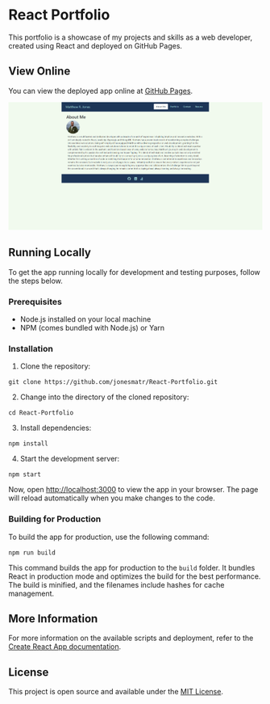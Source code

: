 
# React Portfolio

This portfolio is a showcase of my projects and skills as a web developer, created using React and deployed on GitHub Pages.

## View Online

You can view the deployed app online at [GitHub Pages](https://jonesmatr.github.io/React-Portfolio/).

![React Portfolio ](./src/assets/react-app-screenshot.png) 

## Running Locally

To get the app running locally for development and testing purposes, follow the steps below.

### Prerequisites

- Node.js installed on your local machine
- NPM (comes bundled with Node.js) or Yarn

### Installation

1. Clone the repository:
```shell
git clone https://github.com/jonesmatr/React-Portfolio.git
```

2. Change into the directory of the cloned repository:
```shell
cd React-Portfolio
```

3. Install dependencies:
```shell
npm install
```

4. Start the development server:
```shell
npm start
```

Now, open [http://localhost:3000](http://localhost:3000) to view the app in your browser. The page will reload automatically when you make changes to the code.

### Building for Production

To build the app for production, use the following command:

```shell
npm run build
```

This command builds the app for production to the `build` folder. It bundles React in production mode and optimizes the build for the best performance. The build is minified, and the filenames include hashes for cache management.

## More Information

For more information on the available scripts and deployment, refer to the [Create React App documentation](https://facebook.github.io/create-react-app/docs/getting-started).

## License

This project is open source and available under the [MIT License](LICENSE).
